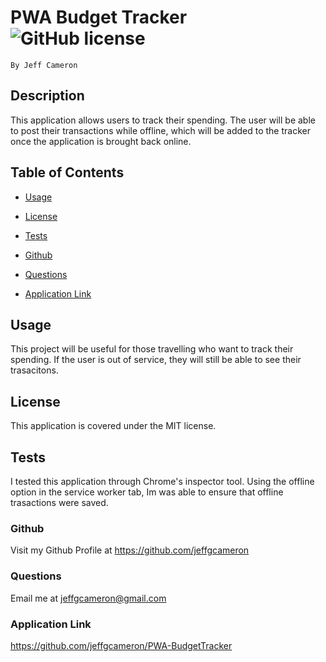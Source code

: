 # PWA Budget Tracker ![GitHub license](https://img.shields.io/badge/license-MIT-blue.svg)
    By Jeff Cameron

## Description
This application allows users to track their spending. The user will be able to post their transactions while offline, which will be added to the tracker once the application is brought back online.

## Table of Contents

* [Usage](#usage)


* [License](#license)


* [Tests](#test)


* [Github](#github)


* [Questions](#questions)


* [Application Link](#application-link)


## Usage
This project will be useful for those travelling who want to track their spending. If the user is out of service, they will still be able to see their trasacitons. 

## License
This application is covered under the MIT license.


## Tests
I tested this application through Chrome's inspector tool. Using the offline option in the service worker tab, Im was able to ensure that offline trasactions were saved.

### Github
Visit my Github Profile at https://github.com/jeffgcameron

### Questions 
Email me at jeffgcameron@gmail.com

### Application Link
https://github.com/jeffgcameron/PWA-BudgetTracker
